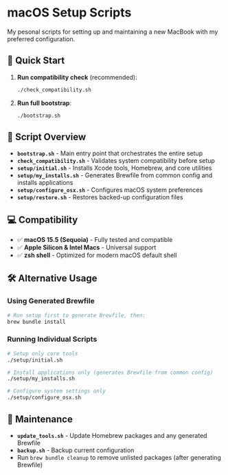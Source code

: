# macOS Setup Scripts

My pesonal scripts for setting up and maintaining a new MacBook with my preferred configuration.

## 🚀 Quick Start

1. **Run compatibility check** (recommended):
   ```bash
   ./check_compatibility.sh
   ```

2. **Run full bootstrap**:
   ```bash
   ./bootstrap.sh
   ```

## 📁 Script Overview

- **`bootstrap.sh`** - Main entry point that orchestrates the entire setup
- **`check_compatibility.sh`** - Validates system compatibility before setup
- **`setup/initial.sh`** - Installs Xcode tools, Homebrew, and core utilities
- **`setup/my_installs.sh`** - Generates Brewfile from common config and installs applications
- **`setup/configure_osx.sh`** - Configures macOS system preferences
- **`setup/restore.sh`** - Restores backed-up configuration files

## 💻 Compatibility

- ✅ **macOS 15.5 (Sequoia)** - Fully tested and compatible
- ✅ **Apple Silicon & Intel Macs** - Universal support
- ✅ **zsh shell** - Optimized for modern macOS default shell

## 🛠 Alternative Usage

### Using Generated Brewfile
```bash
# Run setup first to generate Brewfile, then:
brew bundle install
```

### Running Individual Scripts
```bash
# Setup only core tools
./setup/initial.sh

# Install applications only (generates Brewfile from common config)
./setup/my_installs.sh

# Configure system settings only
./setup/configure_osx.sh
```

## 🔄 Maintenance

- **`update_tools.sh`** - Update Homebrew packages and any generated Brewfile
- **`backup.sh`** - Backup current configuration
- Run `brew bundle cleanup` to remove unlisted packages (after generating Brewfile)

